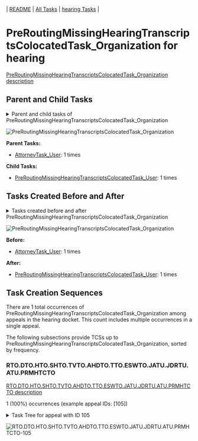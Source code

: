 <!-- DO NOT EDIT THIS FILE.  This file is autogenerated. -->
| [README](../README.md) | [All Tasks](../alltasks.md) | [hearing Tasks](tasklist.md) |

# PreRoutingMissingHearingTranscriptsColocatedTask_Organization for hearing

[PreRoutingMissingHearingTranscriptsColocatedTask_Organization description](../descr/PreRoutingMissingHearingTranscriptsColocatedTask_Organization.md)

## Parent and Child Tasks

<details><summary markdown='span'>Parent and child tasks of PreRoutingMissingHearingTranscriptsColocatedTask_Organization
</summary>

```
digraph G {
rankdir=LR;
node [shape=box]
"PreRoutingMissingHearingTranscriptsColocatedTask_Organization" -> "PreRoutingMissingHearingTranscriptsColocatedTask_User" [label=1]
"AttorneyTask_User" -> "PreRoutingMissingHearingTranscriptsColocatedTask_Organization" [label=1]
}
```
</details>

![PreRoutingMissingHearingTranscriptsColocatedTask_Organization](dot/PreRoutingMissingHearingTranscriptsColocatedTask_Organization-parentchild.dot.png)

**Parent Tasks:**

   * [AttorneyTask_User](AttorneyTask_User.md): 1 times

**Child Tasks:**

   * [PreRoutingMissingHearingTranscriptsColocatedTask_User](PreRoutingMissingHearingTranscriptsColocatedTask_User.md): 1 times

## Tasks Created Before and After

<details><summary markdown='span'>Tasks created before and after PreRoutingMissingHearingTranscriptsColocatedTask_Organization</summary>

```
digraph G {
rankdir=LR;

"PreRoutingMissingHearingTranscriptsColocatedTask_Organization" -> "PreRoutingMissingHearingTranscriptsColocatedTask_User" [label=1]
"AttorneyTask_User" -> "PreRoutingMissingHearingTranscriptsColocatedTask_Organization" [label=1]
}
```
</details>

![PreRoutingMissingHearingTranscriptsColocatedTask_Organization](dot/PreRoutingMissingHearingTranscriptsColocatedTask_Organization.dot.png)

**Before:**

   * [AttorneyTask_User](AttorneyTask_User.md): 1 times

**After:**

   * [PreRoutingMissingHearingTranscriptsColocatedTask_User](PreRoutingMissingHearingTranscriptsColocatedTask_User.md): 1 times

## Task Creation Sequences

There are 1 total occurrences of PreRoutingMissingHearingTranscriptsColocatedTask_Organization among appeals in the hearing docket.  This count includes multiple occurrences in a single appeal.

The following subsections provide TCSs up to PreRoutingMissingHearingTranscriptsColocatedTask_Organization, sorted by frequency.

### RTO.DTO.HTO.SHTO.TVTO.AHDTO.TTO.ESWTO.JATU.JDRTU.ATU.PRMHTCTO

[RTO.DTO.HTO.SHTO.TVTO.AHDTO.TTO.ESWTO.JATU.JDRTU.ATU.PRMHTCTO description](../descr/RTO.DTO.HTO.SHTO.TVTO.AHDTO.TTO.ESWTO.JATU.JDRTU.ATU.PRMHTCTO.md)

1 (100%) occurrences (example appeal IDs: [105])

<details><summary markdown='span'>Task Tree for appeal with ID 105</summary>

```
@startuml
skinparam {
  ObjectBorderColor #555
  ObjectBorderThickness 0
  ObjectFontStyle bold
  ObjectFontSize 14
  ObjectAttributeFontColor #333
  ObjectAttributeFontSize 12
}
  object 0.RootTask #8dd3c7 {
Organization
}
  object 1.InformalHearingPresentationTask #fdb462 {
Organization
}
  object 2.DistributionTask #ffffb3 {
Organization
}
  object 3.HearingTask #fb8072 {
Organization
}
  object 4.ScheduleHearingTask #80b1d3 {
Organization
}
  object 5.TrackVeteranTask #bebada {
Organization
}
  object 6.AssignHearingDispositionTask #8dd3c7 {
Organization
}
  object 7.TranscriptionTask #fb8072 {
Organization
}
  object 8.EvidenceSubmissionWindowTask #fccde5 {
Organization
}
  object 9.JudgeAssignTask #ccebc5 {
User
}
  object 10.JudgeDecisionReviewTask #d9d9d9 {
User
}
  object 11.AttorneyTask #bc80bd {
User
}
  object 12.PreRoutingMissingHearingTranscriptsColocatedTask #fdb462 {
Organization  <back:white>    </back>
}
  object 13.PreRoutingMissingHearingTranscriptsColocatedTask #fdb462 {
User
}
  object 14.TimedHoldTask #fccde5 {
User
}
  object 15.AodMotionMailTask #d9d9d9 {
Organization
}
  object 16.AodMotionMailTask #d9d9d9 {
Organization
}
  object 17.AodMotionMailTask #d9d9d9 {
User
}
  object 18.TimedHoldTask #fccde5 {
User
}
  object 19.TimedHoldTask #fccde5 {
User
}
  object 20.BvaDispatchTask #b3de69 {
Organization
}
  object 21.BvaDispatchTask #b3de69 {
User
}
2.DistributionTask -- 1.InformalHearingPresentationTask
0.RootTask -- 2.DistributionTask
2.DistributionTask -- 3.HearingTask
3.HearingTask -- 4.ScheduleHearingTask
0.RootTask -- 5.TrackVeteranTask
3.HearingTask -- 6.AssignHearingDispositionTask
6.AssignHearingDispositionTask -- 7.TranscriptionTask
6.AssignHearingDispositionTask -- 8.EvidenceSubmissionWindowTask
0.RootTask -- 9.JudgeAssignTask
0.RootTask -- 10.JudgeDecisionReviewTask
10.JudgeDecisionReviewTask -- 11.AttorneyTask
11.AttorneyTask -- 12.PreRoutingMissingHearingTranscriptsColocatedTask
12.PreRoutingMissingHearingTranscriptsColocatedTask -- 13.PreRoutingMissingHearingTranscriptsColocatedTask
13.PreRoutingMissingHearingTranscriptsColocatedTask -- 14.TimedHoldTask
0.RootTask -- 15.AodMotionMailTask
15.AodMotionMailTask -- 16.AodMotionMailTask
16.AodMotionMailTask -- 17.AodMotionMailTask
13.PreRoutingMissingHearingTranscriptsColocatedTask -- 18.TimedHoldTask
13.PreRoutingMissingHearingTranscriptsColocatedTask -- 19.TimedHoldTask
0.RootTask -- 20.BvaDispatchTask
20.BvaDispatchTask -- 21.BvaDispatchTask
@enduml
```
</details>

![RTO.DTO.HTO.SHTO.TVTO.AHDTO.TTO.ESWTO.JATU.JDRTU.ATU.PRMHTCTO-105](uml/RTO.DTO.HTO.SHTO.TVTO.AHDTO.TTO.ESWTO.JATU.JDRTU.ATU.PRMHTCTO-105.png)

